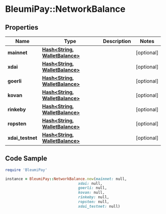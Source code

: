 # BleumiPay::NetworkBalance

## Properties

Name | Type | Description | Notes
------------ | ------------- | ------------- | -------------
**mainnet** | [**Hash&lt;String, WalletBalance&gt;**](WalletBalance.md) |  | [optional] 
**xdai** | [**Hash&lt;String, WalletBalance&gt;**](WalletBalance.md) |  | [optional] 
**goerli** | [**Hash&lt;String, WalletBalance&gt;**](WalletBalance.md) |  | [optional] 
**kovan** | [**Hash&lt;String, WalletBalance&gt;**](WalletBalance.md) |  | [optional] 
**rinkeby** | [**Hash&lt;String, WalletBalance&gt;**](WalletBalance.md) |  | [optional] 
**ropsten** | [**Hash&lt;String, WalletBalance&gt;**](WalletBalance.md) |  | [optional] 
**xdai_testnet** | [**Hash&lt;String, WalletBalance&gt;**](WalletBalance.md) |  | [optional] 

## Code Sample

```ruby
require 'BleumiPay'

instance = BleumiPay::NetworkBalance.new(mainnet: null,
                                 xdai: null,
                                 goerli: null,
                                 kovan: null,
                                 rinkeby: null,
                                 ropsten: null,
                                 xdai_testnet: null)
```


